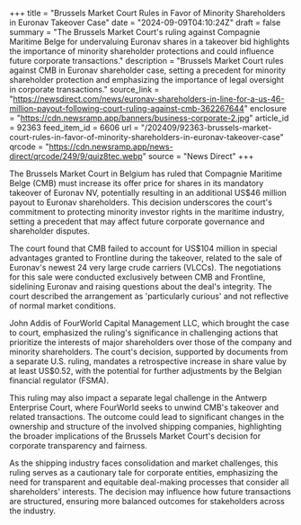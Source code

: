 +++
title = "Brussels Market Court Rules in Favor of Minority Shareholders in Euronav Takeover Case"
date = "2024-09-09T04:10:24Z"
draft = false
summary = "The Brussels Market Court's ruling against Compagnie Maritime Belge for undervaluing Euronav shares in a takeover bid highlights the importance of minority shareholder protections and could influence future corporate transactions."
description = "Brussels Market Court rules against CMB in Euronav shareholder case, setting a precedent for minority shareholder protection and emphasizing the importance of legal oversight in corporate transactions."
source_link = "https://newsdirect.com/news/euronav-shareholders-in-line-for-a-us-46-million-payout-following-court-ruling-against-cmb-362267644"
enclosure = "https://cdn.newsramp.app/banners/business-corporate-2.jpg"
article_id = 92363
feed_item_id = 6606
url = "/202409/92363-brussels-market-court-rules-in-favor-of-minority-shareholders-in-euronav-takeover-case"
qrcode = "https://cdn.newsramp.app/news-direct/qrcode/249/9/quiz8tec.webp"
source = "News Direct"
+++

<p>The Brussels Market Court in Belgium has ruled that Compagnie Maritime Belge (CMB) must increase its offer price for shares in its mandatory takeover of Euronav NV, potentially resulting in an additional US$46 million payout to Euronav shareholders. This decision underscores the court's commitment to protecting minority investor rights in the maritime industry, setting a precedent that may affect future corporate governance and shareholder disputes.</p><p>The court found that CMB failed to account for US$104 million in special advantages granted to Frontline during the takeover, related to the sale of Euronav's newest 24 very large crude carriers (VLCCs). The negotiations for this sale were conducted exclusively between CMB and Frontline, sidelining Euronav and raising questions about the deal's integrity. The court described the arrangement as 'particularly curious' and not reflective of normal market conditions.</p><p>John Addis of FourWorld Capital Management LLC, which brought the case to court, emphasized the ruling's significance in challenging actions that prioritize the interests of major shareholders over those of the company and minority shareholders. The court's decision, supported by documents from a separate U.S. ruling, mandates a retrospective increase in share value by at least US$0.52, with the potential for further adjustments by the Belgian financial regulator (FSMA).</p><p>This ruling may also impact a separate legal challenge in the Antwerp Enterprise Court, where FourWorld seeks to unwind CMB's takeover and related transactions. The outcome could lead to significant changes in the ownership and structure of the involved shipping companies, highlighting the broader implications of the Brussels Market Court's decision for corporate transparency and fairness.</p><p>As the shipping industry faces consolidation and market challenges, this ruling serves as a cautionary tale for corporate entities, emphasizing the need for transparent and equitable deal-making processes that consider all shareholders' interests. The decision may influence how future transactions are structured, ensuring more balanced outcomes for stakeholders across the industry.</p>